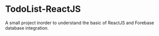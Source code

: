# TodoList-ReactJS
A small project inorder to understand the basic of ReactJS and Forebase database integration.
